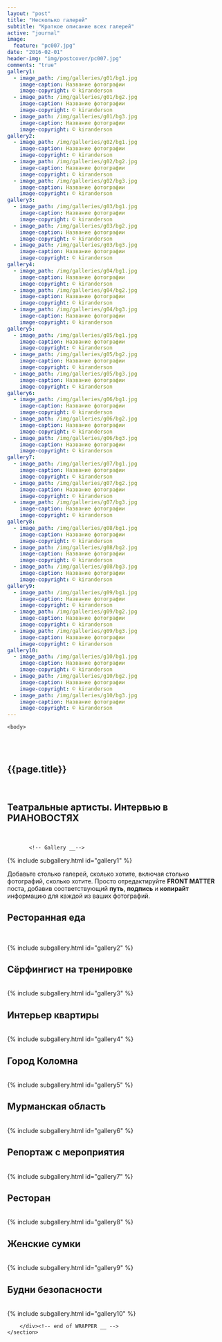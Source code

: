 ```yaml
---
layout: "post"
title: "Несколько галерей"
subtitle: "Краткое описание всех галерей"
active: "journal"
image:
  feature: "pc007.jpg"
date: "2016-02-01"
header-img: "img/postcover/pc007.jpg"
comments: "true"
gallery1: 
  - image_path: /img/galleries/g01/bg1.jpg
    image-caption: Название фотографии
    image-copyright: © kiranderson
  - image_path: /img/galleries/g01/bg2.jpg
    image-caption: Название фотографии
    image-copyright: © kiranderson
  - image_path: /img/galleries/g01/bg3.jpg
    image-caption: Название фотографии
    image-copyright: © kiranderson 
gallery2: 
  - image_path: /img/galleries/g02/bg1.jpg
    image-caption: Название фотографии
    image-copyright: © kiranderson
  - image_path: /img/galleries/g02/bg2.jpg
    image-caption: Название фотографии
    image-copyright: © kiranderson
  - image_path: /img/galleries/g02/bg3.jpg
    image-caption: Название фотографии
    image-copyright: © kiranderson 
gallery3: 
  - image_path: /img/galleries/g03/bg1.jpg
    image-caption: Название фотографии
    image-copyright: © kiranderson
  - image_path: /img/galleries/g03/bg2.jpg
    image-caption: Название фотографии
    image-copyright: © kiranderson
  - image_path: /img/galleries/g03/bg3.jpg
    image-caption: Название фотографии
    image-copyright: © kiranderson 
gallery4: 
  - image_path: /img/galleries/g04/bg1.jpg
    image-caption: Название фотографии
    image-copyright: © kiranderson
  - image_path: /img/galleries/g04/bg2.jpg
    image-caption: Название фотографии
    image-copyright: © kiranderson
  - image_path: /img/galleries/g04/bg3.jpg
    image-caption: Название фотографии
    image-copyright: © kiranderson
gallery5: 
  - image_path: /img/galleries/g05/bg1.jpg
    image-caption: Название фотографии
    image-copyright: © kiranderson
  - image_path: /img/galleries/g05/bg2.jpg
    image-caption: Название фотографии
    image-copyright: © kiranderson
  - image_path: /img/galleries/g05/bg3.jpg
    image-caption: Название фотографии
    image-copyright: © kiranderson 
gallery6: 
  - image_path: /img/galleries/g06/bg1.jpg
    image-caption: Название фотографии
    image-copyright: © kiranderson
  - image_path: /img/galleries/g06/bg2.jpg
    image-caption: Название фотографии
    image-copyright: © kiranderson
  - image_path: /img/galleries/g06/bg3.jpg
    image-caption: Название фотографии
    image-copyright: © kiranderson 
gallery7: 
  - image_path: /img/galleries/g07/bg1.jpg
    image-caption: Название фотографии
    image-copyright: © kiranderson
  - image_path: /img/galleries/g07/bg2.jpg
    image-caption: Название фотографии
    image-copyright: © kiranderson
  - image_path: /img/galleries/g07/bg3.jpg
    image-caption: Название фотографии
    image-copyright: © kiranderson 
gallery8: 
  - image_path: /img/galleries/g08/bg1.jpg
    image-caption: Название фотографии
    image-copyright: © kiranderson
  - image_path: /img/galleries/g08/bg2.jpg
    image-caption: Название фотографии
    image-copyright: © kiranderson
  - image_path: /img/galleries/g08/bg3.jpg
    image-caption: Название фотографии
    image-copyright: © kiranderson
gallery9: 
  - image_path: /img/galleries/g09/bg1.jpg
    image-caption: Название фотографии
    image-copyright: © kiranderson
  - image_path: /img/galleries/g09/bg2.jpg
    image-caption: Название фотографии
    image-copyright: © kiranderson
  - image_path: /img/galleries/g09/bg3.jpg
    image-caption: Название фотографии
    image-copyright: © kiranderson 
gallery10: 
  - image_path: /img/galleries/g10/bg1.jpg
    image-caption: Название фотографии
    image-copyright: © kiranderson
  - image_path: /img/galleries/g10/bg2.jpg
    image-caption: Название фотографии
    image-copyright: © kiranderson
  - image_path: /img/galleries/g10/bg3.jpg
    image-caption: Название фотографии
    image-copyright: © kiranderson
---
```



<html class="no-js" lang="ru">
<head>
	<meta content="charset=utf-8">
	<!-- Yandex.Metrika counter -->
<script type="text/javascript" >
   (function(m,e,t,r,i,k,a){m[i]=m[i]||function(){(m[i].a=m[i].a||[]).push(arguments)};
   m[i].l=1*new Date();
   for (var j = 0; j < document.scripts.length; j++) {if (document.scripts[j].src === r) { return; }}
   k=e.createElement(t),a=e.getElementsByTagName(t)[0],k.async=1,k.src=r,a.parentNode.insertBefore(k,a)})
   (window, document, "script", "https://mc.yandex.ru/metrika/tag.js", "ym");

   ym(96501532, "init", {
        clickmap:true,
        trackLinks:true,
        accurateTrackBounce:true
   });
</script>
<noscript><div><img src="https://mc.yandex.ru/watch/96501532" style="position:absolute; left:-9999px;" alt="" /></div></noscript>
<!-- /Yandex.Metrika counter -->
</head>

    <body>

<section id="content" role="main">
		<div class="wrapper">
	<br><br>
			<h1>{{page.title}}</h1>



<br>
<h2> Театральные артисты. Интервью в РИАНОВОСТЯХ</h2>
<br>

           <!-- Gallery __-->
			
{% include subgallery.html id="gallery1" %}

<!-- end of GALLERY __ -->

<p> Добавьте столько галерей, сколько хотите, включая столько фотографий, сколько хотите. Просто отредактируйте <b>FRONT MATTER</b> поста, добавив соответствующий <b>путь</b>, <b>подпись</b> и <b>копирайт</b> информацию для каждой из ваших фотографий. </p>

<h2>Ресторанная еда</h2>
<br>
           <!-- Gallery __-->
			
{% include subgallery.html id="gallery2" %}

<!-- end of GALLERY __ -->

<h2>Сёрфингист на тренировке</h2>
<br>
{% include subgallery.html id="gallery3" %}

<h2>Интерьер квартиры</h2>
<br>
{% include subgallery.html id="gallery4" %}

<h2>Город Коломна</h2>
<br>
{% include subgallery.html id="gallery5" %}

<h2>Мурманская область</h2>
<br>
{% include subgallery.html id="gallery6" %}

<h2>Репортаж с мероприятия</h2>
<br>
{% include subgallery.html id="gallery7" %}

<h2>Ресторан</h2>
<br>
{% include subgallery.html id="gallery8" %}

<h2>Женские сумки</h2>
<br>
{% include subgallery.html id="gallery9" %}

<h2>Будни безопасности</h2>
<br>
{% include subgallery.html id="gallery10" %}

		</div><!-- end of WRAPPER __ -->
	</section>


